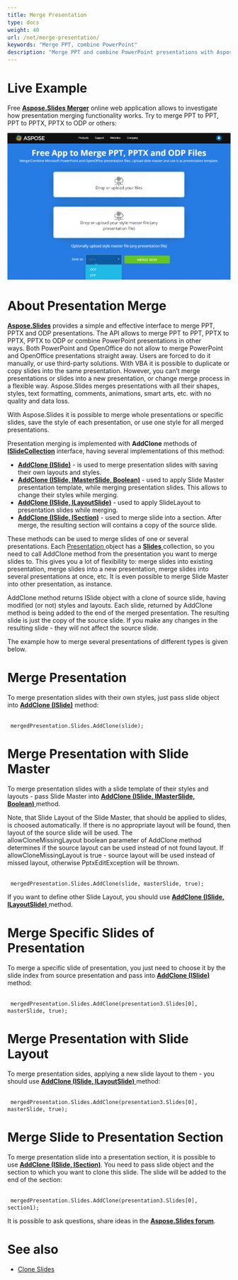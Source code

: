 ```yaml
---
title: Merge Presentation
type: docs
weight: 40
url: /net/merge-presentation/
keywords: "Merge PPT, combine PowerPoint"
description: "Merge PPT and combine PowerPoint presentations with Aspose.Slides API."
---
```



# **Live Example**
Free [**Aspose.Slides Merger**](https://products.aspose.app/slides/merger) online web application allows to investigate how presentation merging functionality works. Try to merge PPT to PPT, PPT to PPTX, PPTX to ODP or others:

[](https://products.aspose.app/slides/merger)

[![todo:image_alt_text](slides-merger.png)](https://products.aspose.app/slides/merger)

 
# **About Presentation Merge**

[**Aspose.Slides**](https://products.aspose.com/slides/net) provides a simple and effective interface to merge PPT, PPTX and ODP presentations. The API allows to merge PPT to PPT, PPTX to PPTX, PPTX to ODP or combine PowerPoint presentations in other ways. Both PowerPoint and OpenOffice do not allow to merge PowerPoint and OpenOffice presentations straight away. Users are forced to do it manually, or use third-party solutions. With VBA it is possible to duplicate or copy slides into the same presentation. However, you can’t merge presentations or slides into a new presentation, or change merge process in a flexible way. Aspose.Slides merges presentations with all their shapes, styles, text formatting, comments, animations, smart arts, etc. with no quality and data loss.



With Aspose.Slides it is possible to merge whole presentations or specific slides, save the style of each presentation, or use one style for all merged presentations.

Presentation merging is implemented with **AddClone** methods of 
[**ISlideCollection**](https://apireference.aspose.com/net/slides/aspose.slides/islidecollection) interface, having several implementations of this method:

- [**AddClone (ISlide)**](https://apireference.aspose.com/net/slides/aspose.slides/islidecollection/methods/addclone) - is used to merge presentation slides with saving their own layouts and styles.
- [**AddClone (ISlide, IMasterSlide, Boolean)**](https://apireference.aspose.com/net/slides/aspose.slides.islidecollection/addclone/methods/2) - used to apply Slide Master presentation template, while merging presentation slides. This allows to change their styles while merging.
- [**AddClone (ISlide, ILayoutSlide)**](https://apireference.aspose.com/net/slides/aspose.slides.islidecollection/addclone/methods/1) - used to apply SlideLayout to presentation slides while merging.
- [**AddClone (ISlide, ISection)**](https://apireference.aspose.com/net/slides/aspose.slides.islidecollection/addclone/methods/3) - used to merge slide into a section. After merge, the resulting section will contains a copy of the source slide.

These methods can be used to merge slides of one or several presentations. Each [Presentation ](https://apireference.aspose.com/net/slides/aspose.slides/presentation)object has a [**Slides** ](https://apireference.aspose.com/net/slides/aspose.slides/presentation/properties/slides)collection, so you need to call AddClone method from the presentation you want to merge slides to. This gives you a lot of flexibility to: merge slides into existing presentation, merge slides into a new presentation, merge slides into several presentations at once, etc. It is even possible to merge Slide Master into other presentation, as instance.

AddClone method returns ISlide object with a clone of source slide, having modified (or not) styles and layouts. Each slide, returned by AddClone method is being added to the end of the merged presentation. The resulting slide is just the copy of the source slide. If you make any changes in the resulting slide - they will not affect the source slide.



The example how to merge several presentations of different types is given below. 




# **Merge Presentation**
To merge presentation slides with their own styles, just pass slide object into 
[**AddClone (ISlide)**](https://apireference.aspose.com/net/slides/aspose.slides/islidecollection/methods/addclone) method:

```

 mergedPresentation.Slides.AddClone(slide);

```


# **Merge Presentation with Slide Master**
To merge presentation slides with a slide template of their styles and layouts - pass Slide Master into [**AddClone (ISlide, IMasterSlide, Boolean)** ](https://apireference.aspose.com/net/slides/aspose.slides.islidecollection/addclone/methods/2)method.

Note, that Slide Layout of the Slide Master, that should be applied to slides, is choosed automatically. If there is no appropriate layout will be found, then layout of the source slide will be used. The allowCloneMissingLayout boolean parameter of AddClone method determines if the source layout can be used instead of not found layout. If allowCloneMissingLayout is true - source layout will be used instead of missed layout, otherwise PptxEditException will be thrown.

```

 mergedPresentation.Slides.AddClone(slide, masterSlide, true);

```

If you want to define other Slide Layout, you should use [**AddClone (ISlide, ILayoutSlide)** ](https://apireference.aspose.com/net/slides/aspose.slides.islidecollection/addclone/methods/1)method.


# **Merge Specific Slides of Presentation**
To merge a specific slide of presentation, you just need to choose it by the slide 
index from source presentation and pass into [**AddClone (ISlide)**](https://apireference.aspose.com/net/slides/aspose.slides/islidecollection/methods/addclone) method:

```

 mergedPresentation.Slides.AddClone(presentation3.Slides[0], masterSlide, true);

```


# **Merge Presentation with Slide Layout**
To merge presentation sides, applying a new slide layout to them - you should use [**AddClone (ISlide, ILayoutSlide)** ](https://apireference.aspose.com/net/slides/aspose.slides.islidecollection/addclone/methods/1)method:

```

 mergedPresentation.Slides.AddClone(presentation3.Slides[0], masterSlide, true);

```


# **Merge Slide to Presentation Section**
To merge presentation slide into a presentation section, it is possible to use [**AddClone (ISlide, ISection)**](https://apireference.aspose.com/net/slides/aspose.slides.islidecollection/addclone/methods/3). You need to pass slide object and the section to which you want to clone this slide. The slide will be added to the end of the section:

```

 mergedPresentation.Slides.AddClone(presentation3.Slides[0], section1);

```





It is possible to ask questions, share ideas in the [**Aspose.Slides forum**](https://forum.aspose.com/c/slides).
# **See also**
- [Clone Slides](/slides/net/cloning-commenting-and-manipulating-slides/#cloning-commentingandmanipulatingslides-cloningslides)
